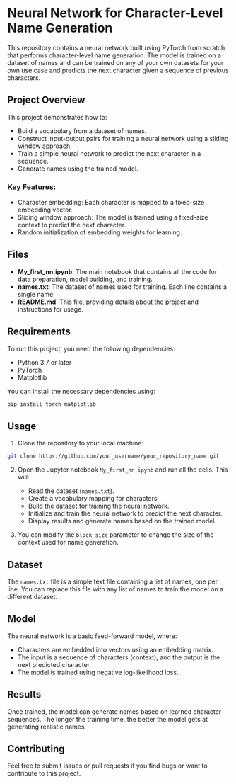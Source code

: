 
# Neural Network for Character-Level Name Generation

This repository contains a neural network built using PyTorch from scratch that performs character-level name generation. The model is trained on a dataset of names and can be trained on any of your own datasets for your own use case and predicts the next character given a sequence of previous characters.

## Project Overview

This project demonstrates how to:
- Build a vocabulary from a dataset of names.
- Construct input-output pairs for training a neural network using a sliding window approach.
- Train a simple neural network to predict the next character in a sequence.
- Generate names using the trained model.

### Key Features:
- Character embedding: Each character is mapped to a fixed-size embedding vector.
- Sliding window approach: The model is trained using a fixed-size context to predict the next character.
- Random initialization of embedding weights for learning.

## Files

- **My_first_nn.ipynb**: The main notebook that contains all the code for data preparation, model building, and training.
- **names.txt**: The dataset of names used for training. Each line contains a single name.
- **README.md**: This file, providing details about the project and instructions for usage.

## Requirements

To run this project, you need the following dependencies:

- Python 3.7 or later
- PyTorch
- Matplotlib

You can install the necessary dependencies using:

```bash
pip install torch matplotlib
```

## Usage

1. Clone the repository to your local machine:

```bash
git clone https://github.com/your_username/your_repository_name.git
```

2. Open the Jupyter notebook `My_first_nn.ipynb` and run all the cells. This will:

   - Read the dataset (`names.txt`).
   - Create a vocabulary mapping for characters.
   - Build the dataset for training the neural network.
   - Initialize and train the neural network to predict the next character.
   - Display results and generate names based on the trained model.

3. You can modify the `block_size` parameter to change the size of the context used for name generation.

## Dataset

The `names.txt` file is a simple text file containing a list of names, one per line. You can replace this file with any list of names to train the model on a different dataset.

## Model

The neural network is a basic feed-forward model, where:

- Characters are embedded into vectors using an embedding matrix.
- The input is a sequence of characters (context), and the output is the next predicted character.
- The model is trained using negative log-likelihood loss.

## Results

Once trained, the model can generate names based on learned character sequences. The longer the training time, the better the model gets at generating realistic names.

## Contributing

Feel free to submit issues or pull requests if you find bugs or want to contribute to this project.

